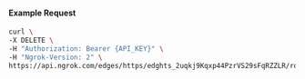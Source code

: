 <!-- Code generated for API Clients. DO NOT EDIT. -->

#### Example Request

```bash
curl \
-X DELETE \
-H "Authorization: Bearer {API_KEY}" \
-H "Ngrok-Version: 2" \
https://api.ngrok.com/edges/https/edghts_2uqkj9Kqxp44PzrVS29sFqRZZLR/routes/edghtsrt_2uqkj6KOtFjjaEubaUfi4vRJOIS/saml
```
